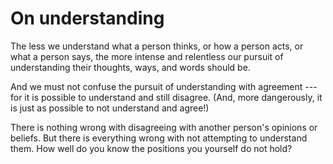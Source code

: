 # On understanding

The less we understand what a person thinks, or how a person acts, or what a person says, the more intense and relentless our pursuit of understanding their thoughts, ways, and words should be.

And we must not confuse the pursuit of understanding with agreement --- for it is possible to understand and still disagree. (And, more dangerously, it is just as possible to not understand and agree!)

There is nothing wrong with disagreeing with another person's opinions or beliefs. But there is everything wrong with not attempting to understand them. How well do you know the positions you yourself do not hold?
